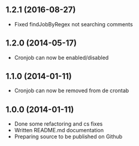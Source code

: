 1.2.1 (2016-08-27)
------------------
- Fixed findJobByRegex not searching comments

1.2.0 (2014-05-17)
------------------
- Cronjob can now be enabled/disabled

1.1.0 (2014-01-11)
------------------
- Cronjob can now be removed from de crontab

1.0.0 (2014-01-11)
------------------
- Done some refactoring and cs fixes 
- Written README.md documentation
- Preparing source to be published on Github

